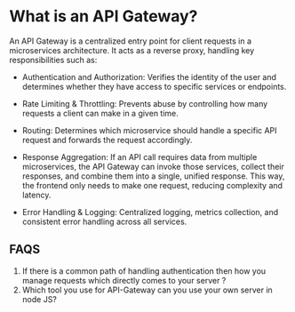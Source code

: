 # What is an API Gateway?

An API Gateway is a centralized entry point for client requests in a microservices architecture. It acts as a reverse proxy, handling key responsibilities such as:

* Authentication and Authorization: Verifies the identity of the user and determines whether they have access to specific services or endpoints.

* Rate Limiting & Throttling: Prevents abuse by controlling how many requests a client can make in a given time.

* Routing: Determines which microservice should handle a specific API request and forwards the request accordingly.

* Response Aggregation: If an API call requires data from multiple microservices, the API Gateway can invoke those services, collect their responses, and combine them into a single, unified response. This way, the frontend only needs to make one request, reducing complexity and latency.

* Error Handling & Logging: Centralized logging, metrics collection, and consistent error handling across all services.


## FAQS

1. If there is a common path of handling authentication then how you manage requests which directly comes to your server ?
2. Which tool you use for API-Gateway can you use your own server in node JS? 